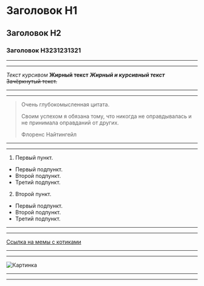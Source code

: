 # Заголовок H1
## Заголовок H2
### Заголовок H3231231321

---
___

*Текст курсивом* 
**Жирный текст** 
***Жирный и курсивный текст***
~~Зачёркнутый текст.~~

---
___

> Очень глубокомысленная цитата. 
>
>Своим успехом я обязана тому, что никогда не оправдывалась и не принимала оправданий от других.
>
> Флоренс Найтингейл

---
___

1. Первый пункт.
- Первый подпункт.
- Второй подпункт.
- Третий подпункт.
2. Второй пункт.
- Первый подпункт.
- Второй подпункт.
- Третий подпункт.
 
---
___

[Ссылка на мемы с котиками](https://saltmag.ru/lifestyle/fun/6373-luchshie-memy-s-kotami/?ysclid=ld231zsycg612875886)

---
___

![Картинка](https://picsum.photos/800/600)


---
___




